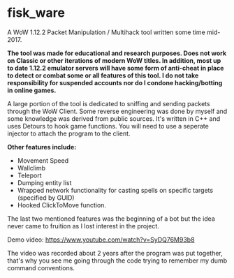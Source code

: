 # fisk_ware

A WoW 1.12.2 Packet Manipulation / Multihack tool written some time mid-2017.

**The tool was made for educational and research purposes. Does not work on Classic or other iterations of modern WoW titles. In addition, most up to date 1.12.2 emulator servers will have some form of anti-cheat in place to detect or combat some or all features of this tool. I do not take responsibility for suspended accounts nor do I condone hacking/botting in online games.** 

A large portion of the tool is dedicated to sniffing and sending packets through the WoW Client. Some reverse engineering was done by myself and some knowledge was derived from public sources. It's written in C++ and uses Detours to hook game functions. You will need to use a seperate injector to attach the program to the client.

**Other features include:**
* Movement Speed
* Wallclimb
* Teleport
* Dumping entity list
* Wrapped network functionality for casting spells on specific targets (specified by GUID)
* Hooked ClickToMove function.

The last two mentioned features was the beginning of a bot but the idea never came to fruition as I lost interest in the project.

Demo video:
https://www.youtube.com/watch?v=SyDQ76M93b8

The video was recorded about 2 years after the program was put together, that's why you see me going through the code trying to remember my dumb command conventions.
